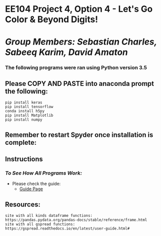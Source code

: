 # **EE104 Project 4, Option 4 - Let's Go Color & Beyond Digits!**

# *Group Members: Sebastian Charles, Sabeeq Karim, David Amaton*

### The following programs were ran using Python version 3.5
## Please COPY AND PASTE into anaconda prompt the following:
```
pip install keras
pip install tensorflow
conda install h5py
pip install Matplotlib
pip install numpy
```

## Remember to restart Spyder once installation is complete:

## Instructions

### _To See How All Programs Work:_
- Please check the guide:
  - [Guide Page](https://github.com/sabkarim/EE104_Super_Project_Amaton_Charles_Karim/blob/main/Guide.md)

## Resources:
```
site with all kinds dataframe functions: https://pandas.pydata.org/pandas-docs/stable/reference/frame.html
site with all gspread functions: https://gspread.readthedocs.io/en/latest/user-guide.html#

```
